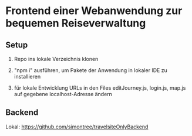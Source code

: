 # Frontend einer Webanwendung zur bequemen Reiseverwaltung

## Setup

1. Repo ins lokale Verzeichnis klonen

2. "npm i" ausführen, um Pakete der Anwendung in lokaler IDE zu installieren

3. für lokale Entwicklung URLs in den Files editJourney.js, login.js, map.js auf  gegebene localhost-Adresse ändern


## Backend

Lokal: https://github.com/simontree/travelsiteOnlyBackend
